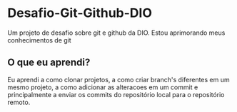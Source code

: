 # Desafio-Git-Github-DIO
Um projeto de desafio sobre git e github da DIO. Estou aprimorando meus conhecimentos de git


## O que eu aprendi?
Eu aprendi a como clonar projetos, a como criar branch's diferentes em um mesmo projeto, a como adicionar as alteracoes em um commit e principalmente a enviar os commits do repositório local para o repositório remoto. 